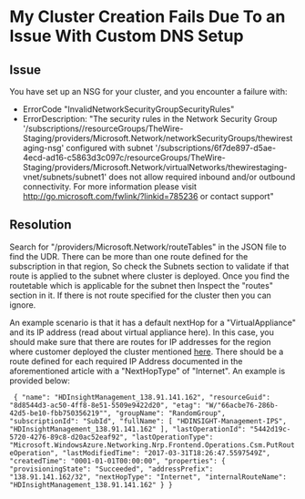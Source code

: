 # My Cluster Creation Fails Due To an Issue With Custom DNS Setup

## Issue
You have set up an NSG for your cluster, and you encounter a failure with:
* ErrorCode "InvalidNetworkSecurityGroupSecurityRules"
* ErrorDescription: "The security rules in the Network Security Group '/subscriptions/<subscription-id>/resourceGroups/TheWire-Staging/providers/Microsoft.Network/networkSecurityGroups/thewirestaging-nsg' configured with subnet '/subscriptions/6f7de897-d5ae-4ecd-ad16-c5863d3c097c/resourceGroups/TheWire-Staging/providers/Microsoft.Network/virtualNetworks/thewirestaging-vnet/subnets/subnet1' does not allow required inbound and/or outbound connectivity. For more information please visit http://go.microsoft.com/fwlink/?linkid=785236 or contact support"

## Resolution
Search for "/providers/Microsoft.Network/routeTables" in the JSON file to find the UDR. There can be more than one route defined for the subscription in that region, So check the Subnets section to validate if that route is applied to the subnet where cluster is deployed. Once you find the routetable which is applicable for the subnet then Inspect the "routes" section in it. If there is not route specified for the cluster then you can ignore.

An example scenario is that it has a default nextHop for a "VirtualAppliance" and its IP address (read about virtual appliance here). In this case, you should make sure that there are routes for IP addresses for the region where customer deployed the cluster mentioned [here](https://docs.microsoft.com/en-us/azure/hdinsight/hdinsight-extend-hadoop-virtual-network#hdinsight-nsg). There should be a route defined for each required IP Address documented in the aforementioned article with a "NextHopType" of "Internet". An example is provided below:

`  {
   "name": "HDInsightManagement_138.91.141.162",
   "resourceGuid": "8d8544d3-ac50-4ff8-8e51-5509e9422d20",
   "etag": "W/"66acbe76-286b-42d5-be10-fbb750356219"",
   "groupName": "RandomGroup",
   "subscriptionId": "SubId",
   "fullName": [
      "HDINSIGHT-Management-IPS",
      "HDInsightManagement_138.91.141.162"
     ],
    "lastOperationId": "5442d19c-5720-4276-89c8-d20ac52eaf92",
    "lastOperationType": "Microsoft.WindowsAzure.Networking.Nrp.Frontend.Operations.Csm.PutRouteOperation",
    "lastModifiedTime": "2017-03-31T18:26:47.5597549Z",
    "createdTime": "0001-01-01T00:00:00",
    "properties": {
       "provisioningState": "Succeeded",
       "addressPrefix": "138.91.141.162/32",
       "nextHopType": "Internet",
       "internalRouteName": "HDInsightManagement_138.91.141.162"
    }
  }
`

